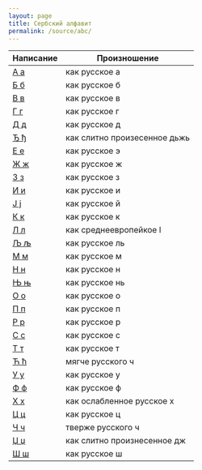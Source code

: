 ```yaml
---
layout: page
title: Сербский алфавит
permalink: /source/abc/
---
```


| Написание     | Произношение                 |
| ------------- | ---------------------------- |
| [А а](a.md)   | как русское а                |
| [Б б](b.md)   | как русское б                |
| [В в](v.md)   | как русское в                |
| [Г г](g.md)   | как русское г                |
| [Д д](d.md)   | как русское д                |
| [Ђ ђ](dzh.md) | как слитно произесенное дьжь |
| [Е е](e.md)   | как русское э                |
| [Ж ж](zh.md)  | как русское ж                |
| [3 з](z.md)   | как русское з                |
| [И и](i.md)   | как русское и                |
| [Ј ј](j.md)   | как русское й                |
| [К к](k.md)   | как русское к                |
| [Л л](l.md)   | как среднеевропейкое l       |
| [Љ љ](lj.md)  | как русское ль               |
| [М м](m.md)   | как русское м                |
| [Н н](n.md)   | как русское н                |
| [Њ њ](nj.md)  | как русское нь               |
| [О о](o.md)   | как русское о                |
| [П п](p.md)   | как русское п                |
| [Р р](r.md)   | как русское р                |
| [С с](s.md)   | как русское с                |
| [Т т](t.md)   | как русское т                |
| [Ћ ћ](cc.md)  | мягче русского ч             |
| [У у](u.md)   | как русское у                |
| [Ф ф](f.md)   | как русское ф                |
| [X х](h.md)   | как ослабленное русское х    |
| [Ц ц](c.md)   | как русское ц                |
| [Ч ч](ch.md)  | тверже русского ч            |
| [Џ џ](dz.md)  | как слитно произнесенное дж  |
| [Ш ш](sh.md)  | как русское ш                |

